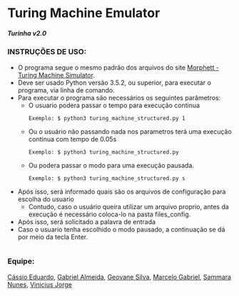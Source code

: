 # Turing Machine Emulator
##### Turinha v2.0

### INSTRUÇÕES DE USO:

* O programa segue o mesmo padrão dos arquivos do site [Morphett - Turing Machine Simulator](http://morphett.info/turing/turing.html).
* Deve ser usado Python versão 3.5.2, ou superior, para executar o programa, via linha de comando.
* Para executar o programa são necessários os seguintes parâmetros:
	* O usuario podera passar o tempo para execução continua
		```
		Exemplo: $ python3 turing_machine_structured.py 1
		```
	* Ou o usuário não passando nada nos parametros terá uma execução continua com tempo de 0.05s
		```
		Exemplo: $ python3 turing_machine_structured.py
		```
	* Ou podera passar o modo para uma execução pausada.
		```
		Exemplo: $ python3 turing_machine_structured.py s
		```	
* Após isso, será informado quais são os arquivos de configuração para escolha do usuario
	* Contudo, caso o usuário queira utilizar um arquivo proprio, antes da execução é necessário coloca-lo na pasta files_config.
* Após isso, será solicitado a palavra de entrada
* Caso o usuario tenha escolhido o modo pausado, a continuação se dá por meio da tecla Enter.

```
```
 
### Equipe:
[Cássio Eduardo](https://github.com/cassioegc),
[Gabriel Almeida](https://github.com/GabrielAlmeidaAzevedo),
[Geovane Silva](https://github.com/geovanens),
[Marcelo Gabriel](https://github.com/marcelovitorino),
[Sammara Nunes](https://github.com/SamaraRinoa),
[Vinicius Jorge](https://github.com/viniciusjps)
